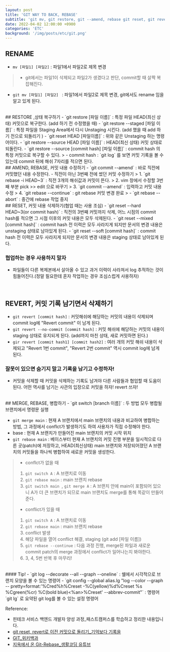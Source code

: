 ```yaml
---
layout: post
title: 'GIT WAY TO BACK, REBASE'
subtitle: 'git mv, git restore, git --amend, rebase git reset, git revert, git rebase'
date: 2022-04-02 12:00:00 +0900
categories: 'ETC'
background: '/img/posts/etc/git.png'
---
```


## RENAME

- `mv [파일1] [파일2]` : 파일1에서 파일2로 제목 변경
> - git에서는 파일1이 삭제되고 파일2가 생겼다고 판단, commit할 때 살짝 복잡해진다.
- `git mv [파일1] [파일2] ` : 파일1에서 파일2로 제목 변경, git에서도 rename 임을 알고 있게 된다. 

<br>
## RESTORE ,상태 복구하기
- `git restore [파일 이름]` : 특정 파일 HEAD(최신 상태) 커밋으로 복구한다. (add 하기 전 수정했을 때)
- `git restore --staged [파일 이름]` : 특정 파일을 Staging Area에서 다시 Unstaging 시킨다. (add 했을 때  add 하기 전으로 되돌리기 )
- `git reset HEAD [파일이름]` : 위와 같은 Unstaging 하는 명령어이다.
- `git restore --source HEAD [파일 이름]` : HEAD(최신 상태) 커밋 상태로 되돌린다.
- `git restore --source [commit hash] [파일 이름]` : commit hash 의 특정 커밋으로 복구할 수 있다.
> - commit hash : `git log` 를 보면 커밋 기록을 볼 수 있는데 commit 뒤에 해쉬 7자리를 적으면 된다. 

<br>
## AMEND, REBASE, 커밋 내용 수정하기
- `git commit --amend` : 바로 직전에 커밋했던 내용 수정한다.
- 직전이 아닌 3번째 전에 썼던 커밋 수정하기
> 1. `git rebase -i HEAD~3` : 직전 3개의 해쉬값과 커밋이 뜬다. 
> 2. vim 창에서 수정할 3번째 부분 pick >> edit 으로 바꾸기
> 3. `git commit --amend` : 입력하고 커밋 내용 수정
> 4. `git rebase --continue` :  git rebase 커밋 변경 완료
> - `git rebase --abort` : 중간에 rebase 작업 중지


<br>
## RESET, 커밋 내용 삭제하기(협업 때는 사용 조심)
-  `git reset --hard HEAD~3(or commit hash)` : 직전의 3번째 커밋까지 삭제, 어느 시점의 commit hash를 적으면 그 시점 이후의 커밋 내용은 모두 삭제된다.
- `git reset --mixed [commit hash]` : commit hash 전 이력은 모두 사라지게 되지만 문서의 변경 내용은 unstaging 상태로 남아있게 된다. 
- `git reset --soft [commit hash]` : commit hash 전 이력은 모두 사라지게 되지만 문서의 변경 내용은 staging 상태로 남아있게 된다.
 
### 협업하는 경우 사용하지 말자
- 파일들이 다른 복제본에서 살아올 수 있고 과거 이력이 사라져서 log 추적하는 것이 힘들어진다.(정말 필요한데 혼자 작업하는 경우 조심스럽게 사용하자)

<br>

## REVERT, 커밋 기록 남기면서 삭제하기
- `git revert [commit hash]` : 커밋해쉬에 해당하는 커밋의 내용이 삭제되며 commit log에 "Revert commit" 이 남게 된다. 
- `git revert --no-commit [commit hash]` :  커밋 해쉬에 해당하는 커밋의 내용이 staging 상태로 유지되게 된다. (add까지 마친 상태, 새로 커밋하면 된다.)
- `gir revert [commit hash1] [commit hash2]` : 여러 개의 커밋 해쉬 내용이 삭제되고 "Revert 1번 commit", "Revert 2번 commit" 역시 commit log에 남게 된다. 

### 잘못이 있으면 숨기지 말고 기록을 남기고 수정하자!
- 커밋을 삭제할 때 커밋을 삭제하는 기록도 남겨야 다른 사람들과 협업할 때 도움이 된다. 어떤 역사를 남기는 사관의 입장으로 커밋을 하자! revert 쓰자!

<BR>
## MERGE, REBASE, 병합하기
- `git switch [branch 이름]` : 두 방법 모두 병합될 브랜치에서 명령문 실행

- `git merge main` : 현재 A 브랜치에서 main 브랜치의 내용과 비교하여 병합하는 방법, 그 과정에서 conflct가 발생하기도 하여 사용자가 직접 수정해야 한다. 
-  base : 현재 A 브랜치가 만들어진 main 브랜치의 커밋 시작 위치
- `git rebase main` : 베이스부터 현재 A 브랜치의 커밋 진행 부분을 일시적으로 다른 곳(patch)에 저장하고, HEAD(최신상태) main 브랜치와 저장되어졌던 A 브랜치의 커밋들을 하나씩 병합하여 새로운 커밋을 생성한다.   
> - conflct가 없을 때
> 1. `git switch A` : A 브랜치로 이동
> 2. `git rebase main` : main 브랜치 rebase
> 3. `git switch main `, `git merge A` : A 브랜치 안에 main이 포함되어 있으니 A가 더 큰 브랜치가 되므로 main 브랜치도 merge를 통해 똑같이 만들어준다. 
> - conflict가 있을 때
> 1. `git switch A` : A 브랜치로 이동
> 2. `git rebase main` : main 브랜치 rebase
> 3. conflict 발생
> 4. 해당 파일을 열어 conflict 해결, staging (git add [파일 이름])
> 5. `git rebase --continue` : 다음 과정 진행, merge된 파일과 새로운 commit patch의 merge 과정에서 conflict가 일어나는지 봐야한다.
> 6. 3, 4, 5번 반복 후 마무리!

<br>
#### Tip!
- `git log --decorate --all --graph --oneline` : 쉘에서 시각적으로 브랜치 모양을 볼 수 있는 명령어 
- `git config --global alias.lg "log --color --graph --
pretty=format:'%Cred%h%Creset -%C(yellow)%d%Creset %s %Cgreen(%cr)
%C(bold blue)<%an>%Creset' --abbrev-commit"` : 명령어 `git lg` 로 요약된 git log를 볼 수 있는 설정 명령어

<br>

Reference:
- 핀테크 서비스 백엔드 개발자 양성 과정_패스트캠퍼스를 학습하고 정리한 내용입니다.
- [git reset, revert로 이전 커밋으로 돌리기_기억보다 기록을](https://kyounghwan01.github.io/blog/etc/git/git-reset-revert/#%E1%84%8B%E1%85%B5-%E1%84%8C%E1%85%A1%E1%86%A8%E1%84%8B%E1%85%A5%E1%86%B8%E1%84%8B%E1%85%B3%E1%86%AF-%E1%84%92%E1%85%A1%E1%84%82%E1%85%B3%E1%86%AB-%E1%84%8B%E1%85%B5%E1%84%8B%E1%85%B2)
- [GIT_위키백과](https://ko.wikipedia.org/wiki/%EA%B9%83_(%EC%86%8C%ED%94%84%ED%8A%B8%EC%9B%A8%EC%96%B4))
- [지옥에서 온 Git-Rebase_생활코딩 유튜브](https://www.youtube.com/watch?v=VPb-MKwowHY)
